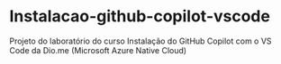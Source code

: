 # Instalacao-github-copilot-vscode
Projeto do laboratório do curso Instalação do GitHub Copilot com o VS Code da Dio.me (Microsoft Azure Native Cloud) 
